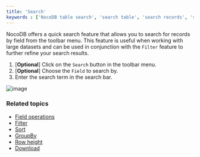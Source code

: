```yaml
---
title: 'Search'
keywords : ['NocoDB table search', 'search table', 'search records', 'search']
---
```



NocoDB offers a quick search feature that allows you to search for records by field from the toolbar menu. This feature is useful when working with large datasets and can be used in conjunction with the `Filter` feature to further refine your search results.

1. [**Optional**] Click on the `Search` button in the toolbar menu.
2. [**Optional**] Choose the `Field` to search by.
3. Enter the search term in the search bar.

![image](/img/v2/toolbar/search-bar.png)

### Related topics
- [Field operations](field-operations)
- [Filter](filter)
- [Sort](sort)
- [GroupBy](group-by)
- [Row height](row-height)
- [Download](download)

